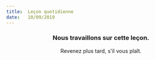 ```yaml
---
title:  Leçon quotidienne
date:   10/09/2019
---
```


### <center>Nous travaillons sur cette leçon.</center>
<center>Revenez plus tard, s'il vous plaît.</center>